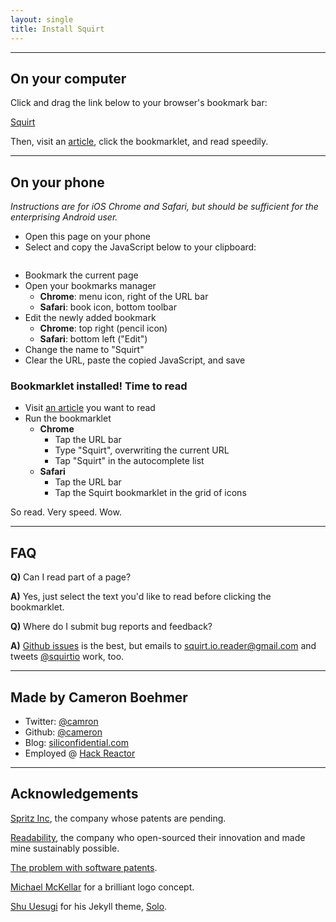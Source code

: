 ```yaml
---
layout: single
title: Install Squirt
---
```


---

## On your computer

Click and drag the link below to your browser's bookmark bar:

<a class="big-link bookmarklet" href="">Squirt</a>

Then, visit an [article](http://zenhabits.net/), click the bookmarklet, and read speedily.

---

## On your phone

*Instructions are for iOS Chrome and Safari, but should be sufficient for the enterprising Android user.*

- Open this page on your phone
- Select and copy the JavaScript below to your clipboard:

<pre class="bookmarklet"></pre>

- Bookmark the current page
- Open your bookmarks manager
  - **Chrome**: menu icon, right of the URL bar
  - **Safari**: book icon, bottom toolbar
- Edit the newly added bookmark
  - **Chrome**: top right (pencil icon)
  - **Safari**: bottom left ("Edit")
- Change the name to "Squirt"
- Clear the URL, paste the copied JavaScript, and save

### Bookmarklet installed! Time to read

- Visit [an article](http://zenhabits.net/) you want to read
- Run the bookmarklet
  - **Chrome**
    * Tap the URL bar
    * Type "Squirt", overwriting the current URL
    * Tap "Squirt" in the autocomplete list
  - **Safari**
    - Tap the URL bar
    - Tap the Squirt bookmarklet in the grid of icons

So read. Very speed. Wow.

---

## FAQ

<div class="faq" markdown="1">

**Q)** Can I read part of a page?

**A)** Yes, just select the text you'd like to read before clicking the bookmarklet.

</div>
<div class="faq" markdown="1">

**Q)** Where do I submit bug reports and feedback?

**A)** [Github issues](https://github.com/cameron/squirt/issues) is the best,
but emails to [squirt.io.reader@gmail.com](mailto:squirt.io.reader@gmail.com)
and tweets [@squirtio](http//www.twitter.com/squirtio) work, too.

</div>

---

## Made by Cameron Boehmer

- Twitter: [@camron](http://twitter.com/camron)
- Github: [@cameron](http://github.com/cameron)
- Blog: [siliconfidential.com](http://www.siliconfidential.com)
- Employed @ [Hack Reactor](http://www.hackreactor.com)

---

## Acknowledgements

[Spritz Inc](http://www.spritzinc.com/), the company whose patents are pending.

[Readability](https://www.readability.com/), the company who open-sourced their innovation and made mine sustainably possible.

[The problem with software patents](http://bit.ly/1fcEHQ3).

[Michael McKellar](https://www.behance.net/michaelmckellar) for a brilliant logo concept.

[Shu Uesugi](http://chibicode.com/) for his Jekyll theme, [Solo](http://chibicode.github.io/solo).
